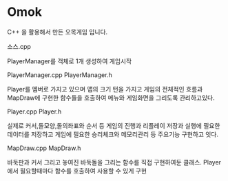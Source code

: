 # Omok

C++ 을 활용해서 만든 오목게임 입니다.

소스.cpp

PlayerManager를 객체로 1개 생성하여 게임시작


PlayerManager.cpp PlayerManager.h 

Player를 멤버로 가지고 있으며 
맵의 크기 턴을 가지고 게임의 전체적인 흐름과 
MapDraw에 구현한 함수들을 호출하여 
메뉴와 게임화면을 그리도록 관리하고있다. 



Player.cpp Player.h

실제로 커서,돌모양,돌의좌표와 순서 등 게임의 진행과 리플레이 저장과 실행에 필요한 데이터를 저장하고 
게임에 필요한 승리체크와 메모리관리 등 주요기능 구현하고 잇다.



MapDraw.cpp MapDraw.h

바둑판과 커서 그리고 놓여진 바둑돌을 그리는 함수를 직접 구현하여둔 클래스. Player에서 필요할때마다 함수를 호출하여 사용할 수 있게 구현

